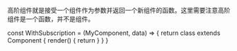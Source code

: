 高阶组件就是接受一个组件作为参数并返回一个新组件的函数。这里需要注意高阶组件是一个函数，并不是组件。



const WithSubscription = (MyComponent, data) => {
    return class extends Component {
      render() {
        return <MyComponent data={data}/>
      }
    }
}
